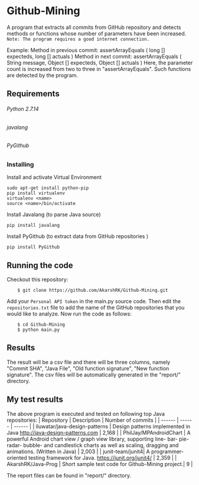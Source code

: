 # Github-Mining

A program that extracts all commits from GitHub repository and detects methods or functions whose number of parameters have been increased.
`Note: The program requires a good internet connection.`

Example:
Method in previous commit: assertArrayEquals ( long [] expecteds, long [] actuals )
Method in next commit: assertArrayEquals ( String  message, Object [] expecteds, Object [] actuals )
Here, the parameter count is increased from two to three in "assertArrayEquals". Such functions are detected by the program.
## Requirements
###### Python 2.7.14 
###### javalang
###### PyGithub

### Installing
Install and activate Virtual Environment
```
sudo apt-get install python-pip
pip install virtualenv
virtualenv <name>
source <name>/bin/activate
```
Install Javalang (to parse Java source)
```
pip install javalang
```
Install PyGithub (to extract data from GitHub repositories )
```
pip install PyGithub
```
## Running the code
Checkout this repository:

```	
	$ git clone https://github.com/AkarshRK/Github-Mining.git
```
Add your `Personal API token` in the main.py source code. Then edit the `repositories.txt` file to add the name of the GitHub repositories that you would like to analyze. Now run the code as follows:
```
    $ cd Github-Mining
	$ python main.py
```
	
## Results
The result will be a csv file and there will be three columns, namely "Commit SHA", "Java File", "Old function signature", "New function signature". The csv files will be automatically generated in the "report/" directory.

## My test results
The above program is executed and tested on following top Java repositories:
| Repository | Description | Number of commits |
| ------ | ------ | ------ |
| iluwatar/java-design-patterns | Design patterns implemented in Java http://java-design-patterns.com | 2,168 |
| PhilJay/MPAndroidChart | A powerful Android chart view / graph view library, supporting line- bar- pie- radar- bubble- and candlestick charts as well as scaling, dragging and animations. (Written in Java) | 2,003 |
| junit-team/junit4| A programmer-oriented testing framework for Java. https://junit.org/junit4/ | 2,359 |
| AkarshRK/Java-Prog | Short sample test code for Github-Mining project.| 9 |

The report files can be found in "report/" directory.


	

